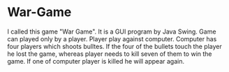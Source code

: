 # War-Game
I called this game "War Game". It is a GUI program by Java Swing. Game can played only by a player.
Player play against computer. Computer has four players which shoots bulltes. If the four of the bullets touch the
player he lost the game, whereas player needs to kill seven of them to win the game. If one of computer player is killed he will appear again.
